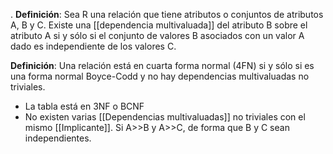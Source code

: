 .
**Definición**: Sea R una relación que tiene atributos o conjuntos de atributos A, B y C. Existe una [[dependencia multivaluada]] del atributo B sobre el atributo A si y sólo si el conjunto de valores B asociados con un valor A dado es independiente de los valores C.

**Definición**: Una relación está en cuarta forma normal (4FN) si y sólo si es una forma normal Boyce-Codd y no hay dependencias multivaluadas no triviales.

- La tabla está en 3NF o BCNF
- No existen varias [[Dependencias multivaluadas]] no triviales con el mismo [[Implicante]].  Si A>>B y A>>C, de forma que B y C sean independientes.

